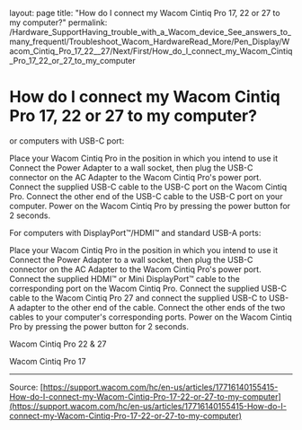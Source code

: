 layout: page
title: "How do I connect my Wacom Cintiq Pro 17, 22 or 27 to my computer?"
permalink: /Hardware_SupportHaving_trouble_with_a_Wacom_device_See_answers_to_many_frequentl/Troubleshoot_Wacom_HardwareRead_More/Pen_Display/Wacom_Cintiq_Pro_17_22__27/Next/First/How_do_I_connect_my_Wacom_Cintiq_Pro_17_22_or_27_to_my_computer

# How do I connect my Wacom Cintiq Pro 17, 22 or 27 to my computer?

or computers with USB-C port:  

Place your Wacom Cintiq Pro in the position in which you intend to use it
Connect the Power Adapter to a wall socket, then plug the USB-C connector on the AC Adapter to the Wacom Cintiq Pro's power port.
Connect the supplied USB-C cable to the USB-C port on the Wacom Cintiq Pro.
Connect the other end of the USB-C cable to the USB-C port on your computer.
Power on the Wacom Cintiq Pro by pressing the power button for 2 seconds.



For computers with DisplayPort™/HDMI™ and standard USB-A ports:

Place your Wacom Cintiq Pro in the position in which you intend to use it
Connect the Power Adapter to a wall socket, then plug the USB-C connector on the AC Adapter to the Wacom Cintiq Pro's power port.
Connect the supplied HDMI™ or Mini DisplayPort™ cable to the corresponding port on the Wacom Cintiq Pro.
Connect the supplied USB-C cable to the Wacom Cintiq Pro 27 and connect the supplied USB-C to USB-A adapter to the other end of the cable.
Connect the other ends of the two cables to your computer's corresponding ports.
Power on the Wacom Cintiq Pro by pressing the power button for 2 seconds.



Wacom Cintiq Pro 22 & 27





Wacom Cintiq Pro 17

---
Source: [https://support.wacom.com/hc/en-us/articles/17716140155415-How-do-I-connect-my-Wacom-Cintiq-Pro-17-22-or-27-to-my-computer](https://support.wacom.com/hc/en-us/articles/17716140155415-How-do-I-connect-my-Wacom-Cintiq-Pro-17-22-or-27-to-my-computer)
